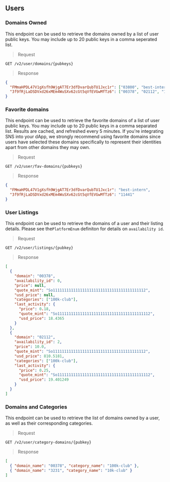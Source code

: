 ## Users

### Domains Owned

This endpoint can be used to retrieve the domains owned by a list of user public keys. You may include up to 20 public keys in a comma seperated list.

> Request

```
GET /v2/user/domains/{pubkeys}
```

> Response

```json
{
  "FMmaHPDL47V1gXsfh9WjgAT7Er3dfDvarQubTU1Jxc1r": ["03800", "best-intern"],
  "3f9fRjLaDSDVxd26xMEm4WuSXv62cGt5qVfEVGwMfTz6": ["00378", "02112", "11441"]
}
```

### Favorite domains

This endpoint can be used to retrieve the favorite domains of a list of user public keys. You may include up to 20 public keys in a comma separated list. Results are cached, and refreshed every 5 minutes. If you're integrating SNS into your dApp, we strongly recommend using favorite domains since users have selected these domains specifically to represent their identities apart from other domains they may own.

> Request

```
GET /v2/user/fav-domains/{pubkeys}
```

> Response

```json
{
  "FMmaHPDL47V1gXsfh9WjgAT7Er3dfDvarQubTU1Jxc1r": "best-intern",
  "3f9fRjLaDSDVxd26xMEm4WuSXv62cGt5qVfEVGwMfTz6": "11441"
}
```

### User Listings

This endpoint can be used to retrieve the domains of a user and their listing details. Please see the`PlatformEnum` definiton for details on `availability id`.

> Request

```
GET /v2/user/listings/{pubkey}
```

> Response

```json
[
  {
    "domain": "00378",
    "availability_id": 0,
    "price": null,
    "quote_mint": "So11111111111111111111111111111111111111112",
    "usd_price": null,
    "categories": ["100k-club"],
    "last_activity": {
      "price": 0.18,
      "quote_mint": "So11111111111111111111111111111111111111112",
      "usd_price": 18.4365
    }
  },
  {
    "domain": "02112",
    "availability_id": 2,
    "price": 10.0,
    "quote_mint": "So11111111111111111111111111111111111111112",
    "usd_price": 810.5181,
    "categories": ["100k-club"],
    "last_activity": {
      "price": 0.25,
      "quote_mint": "So11111111111111111111111111111111111111112",
      "usd_price": 19.401249
    }
  }
]
```

### Domains and Categories

This endpoint can be used to retrieve the list of domains owned by a user, as well as their corresponding categories.

> Request

```
GET /v2/user/category-domains/{pubkey}
```

> Response

```json
[
  { "domain_name": "00378", "category_name": "100k-club" },
  { "domain_name": "3231", "category_name": "10k-club" }
]
```
